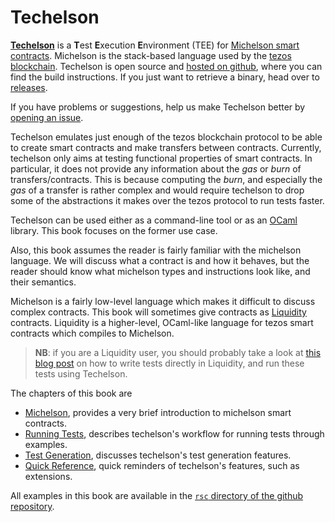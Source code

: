 # Techelson

**[Techelson]** is a **T**est **E**xecution **E**nvironment (TEE) for [Michelson smart contracts].
Michelson is the stack-based language used by the [tezos blockchain][tezos]. Techelson is open
source and [hosted on github], where you can find the build instructions. If you just want to
retrieve a binary, head over to [releases].

If you have problems or suggestions, help us make Techelson better by [opening an issue].

Techelson emulates just enough of the tezos blockchain protocol to be able to create smart
contracts and make transfers between contracts. Currently, techelson only aims at testing
functional properties of smart contracts. In particular, it does not provide any information about
the *gas* or *burn* of transfers/contracts. This is because computing the *burn*, and especially
the *gas* of a transfer is rather complex and would require techelson to drop some of the
abstractions it makes over the tezos protocol to run tests faster.

Techelson can be used either as a command-line tool or as an [OCaml](http://www.ocaml.org/)
library. This book focuses on the former use case.

Also, this book assumes the reader is fairly familiar with the michelson language. We will discuss
what a contract is and how it behaves, but the reader should know what michelson types and
instructions look like, and their semantics.

Michelson is a fairly low-level language which makes it difficult to discuss complex contracts.
This book will sometimes give contracts as [Liquidity] contracts. Liquidity is a higher-level,
OCaml-like language for tezos smart contracts which compiles to Michelson.

> **NB**: if you are a Liquidity user, you should probably take a look at [this blog post] on how
> to write tests directly in Liquidity, and run these tests using Techelson.

The chapters of this book are
- [Michelson], provides a very brief introduction to michelson smart contracts.
- [Running Tests], describes techelson's workflow for running tests through examples.
- [Test Generation], discusses techelson's test generation features.
- [Quick Reference], quick reminders of techelson's features, such as extensions.

All examples in this book are available in the [`rsc` directory of the github repository].

[Techelson]: https://ocamlpro.github.io/techelson (Techelson's homepage)
[releases]: https://github.com/OCamlPro/techelson/releases (Techelson's release page)
[opening an issue]: https://github.com/OCamlPro/techelson/issues (Techelson's issue tracker)
[Michelson smart contracts]: https://tezos.gitlab.io/master/whitedoc/michelson.html (Michelson documentation page)
[tezos]: https://tezos.com (Tezos official page)
[Liquidity]: http://www.liquidity-lang.org (Liquidity official page)
[Michelson]: michelson/index.md (Michelson chapter)
[Running Tests]: testing/index.md (Running Tests chapter)
[Test Generation]: testgen/index.md (Test Generation chapter)
[Quick Reference]: quick_ref/index.md (Quick Reference chapter)
[hosted on github]: https://github.com/OCamlPro/techelson (Techelson on github.com)
[`rsc` directory of the github repository]: https://github.com/OCamlPro/techelson/tree/master/user_doc/rsc (rsc folder on techelson's github repository)
[this blog post]: https://adrienchampion.github.io/blog/tezos/techelson/with_liquidity/index.html (Using Techelson with Liquidity)
